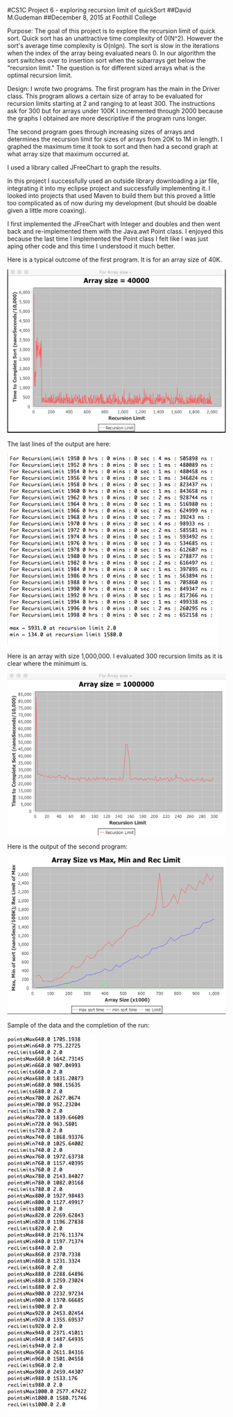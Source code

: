 #CS1C Project 6 - exploring recursion limit of quickSort
##David M.Gudeman
##December 8, 2015 at Foothill College

Purpose: The goal of this project is to explore the recursion limit of quick
sort.  Quick sort has an unattractive time complexity of 0(N^2). However the 
sort's average time complexity is O(nlgn). The sort is slow in the iterations
when the index of the array being evaluated nears 0. In our algorithm the sort
switches over to insertion sort when the subarrays get below the "recursion 
limit." The question is for different sized arrays what is the optimal recursion
limit.

Design: I wrote two programs. The first program has the main in the Driver class.
This program allows a certain size of array to be evaluated for recursion limits
starting at 2 and ranging to at least 300. The instructions ask for 300 but 
for arrays under 100K I incremented through 2000 because the  graphs I obtained 
are more descriptive if the program runs longer.

The second program goes through increasing sizes of arrays and determines the 
recursion limit for sizes of arrays from 20K to 1M in length. I graphed the
maximum time it took to sort and then had a second graph at what array size 
that maximum occurred at.

I used a library called JFreeChart to graph the results.

In this project I successfully used an outside library downloading a jar file,
integrating it into my eclipse project and successfully implementing it. I 
looked into projects that used Maven to build them but this proved a little 
too complicated as of now during my development (but should be doable given 
a little more coaxing).

I first implemented the JFreeChart with Integer and doubles and then went back
and re-implemented them with the Java.awt Point class. I enjoyed this because 
the last time I implemented the Point class I felt like I was just aping other
code and this time I understood it much better.

Here is a typical outcome of the first program. It is for an array size of
40K.  
  
![40K array](./resources/40KArray.png)  
  
The last lines of the output are here:  
  
![40K array output](./resources/40KArrayData.png)  
  
Here is an array with size 1,000,000. I evaluated 300 recursion limits as it 
is clear where the minimum is.  
  
![1Marray](./resources/1Marray.png)  

Here is the output of the second program:  
  
![Summary](./resources/Summary.png)

Sample of the data and the completion of the run:  
  
![Summary Data](./resources/SummaryData.png)

